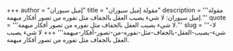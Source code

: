 +++
author = "إميل سيوران"
title = "مقولة إميل سيوران"
description = '''مقولة إميل سيوران: لا شيء يصيب العقل بالجفاف مثل نفوره من تصور أفكار مبهمة.'''
quote = '''لا شيء يصيب العقل بالجفاف مثل نفوره من تصور أفكار مبهمة.'''
slug = '''لا-شيء-يصيب-العقل-بالجفاف-مثل-نفوره-من-تصور-أفكار-مبهمة'''
+++
لا شيء يصيب العقل بالجفاف مثل نفوره من تصور أفكار مبهمة.
